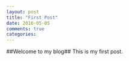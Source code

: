 ```yaml
---
layout: post
title: "First Post"
date: 2016-05-05
comments: true
categories:
---
```

##Welcome to my blog##
This is my first post.
